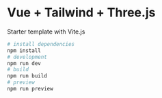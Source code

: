 # Vue + Tailwind + Three.js
Starter template with Vite.js

```bash
# install dependencies
npm install
# development
npm run dev
# build
npm run build
# preview
npm run preview
```